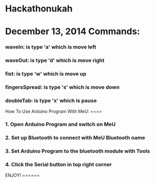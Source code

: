 Hackathonukah
=============
December 13, 2014
Commands:
====
<h3>waveIn: is type 'a' which is move left</h3>
<h3>waveOut: is type 'd' which is move right</h3>
<h3>fist: is type 'w' which is move up</h3>
<h3>fingersSpread: is type 's' which is move down</h3>
<h3>doubleTab: is type 'x' which is pause</h3>
How To Use Arduino Program With MeU:
====
<h3>1. Open Arduino Program and switch on MeU</h3>
<h3>2. Set up Bluetooth to connect with MeU Bluetooth name</h3>
<h3>3. Set Arduino Program to the bluetooth module with Tools</h3>
<h3>4. Click the Serial button in top right corner</h3>
ENJOY!
======



